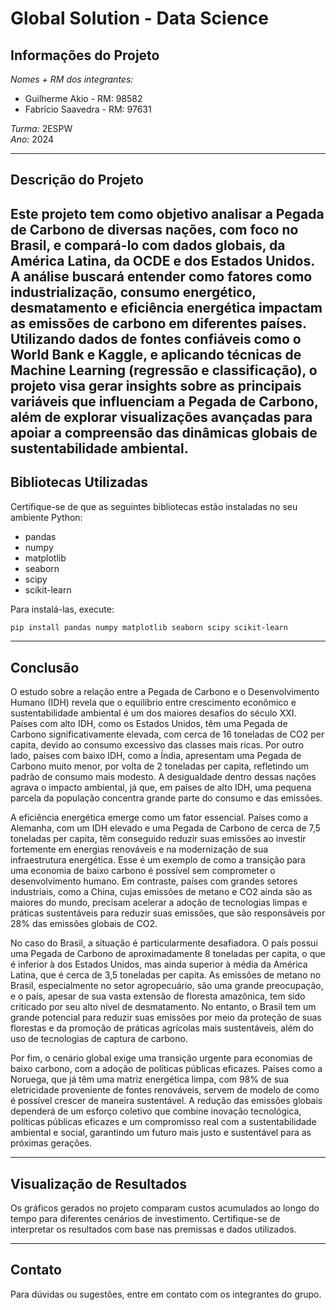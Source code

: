 # Global Solution - Data Science

## Informações do Projeto

*Nomes + RM dos integrantes:*  
- Guilherme Akio - RM: 98582  
- Fabrício Saavedra - RM: 97631  

*Turma:* 2ESPW  
*Ano:* 2024  

---

## Descrição do Projeto

Este projeto tem como objetivo analisar a Pegada de Carbono de diversas nações, com foco no Brasil, e compará-lo com dados globais, da América Latina, da OCDE e dos Estados Unidos. A análise buscará entender como fatores como industrialização, consumo energético, desmatamento e eficiência energética impactam as emissões de carbono em diferentes países. Utilizando dados de fontes confiáveis como o World Bank e Kaggle, e aplicando técnicas de Machine Learning (regressão e classificação), o projeto visa gerar insights sobre as principais variáveis que influenciam a Pegada de Carbono, além de explorar visualizações avançadas para apoiar a compreensão das dinâmicas globais de sustentabilidade ambiental.
---

## Bibliotecas Utilizadas

Certifique-se de que as seguintes bibliotecas estão instaladas no seu ambiente Python:

- pandas  
- numpy  
- matplotlib  
- seaborn  
- scipy  
- scikit-learn  

Para instalá-las, execute:

```bash
pip install pandas numpy matplotlib seaborn scipy scikit-learn
```

---

## Conclusão

O estudo sobre a relação entre a Pegada de Carbono e o Desenvolvimento Humano (IDH) revela que o equilíbrio entre crescimento econômico e sustentabilidade ambiental é um dos maiores desafios do século XXI. Países com alto IDH, como os Estados Unidos, têm uma Pegada de Carbono significativamente elevada, com cerca de 16 toneladas de CO2 per capita, devido ao consumo excessivo das classes mais ricas. Por outro lado, países com baixo IDH, como a Índia, apresentam uma Pegada de Carbono muito menor, por volta de 2 toneladas per capita, refletindo um padrão de consumo mais modesto. A desigualdade dentro dessas nações agrava o impacto ambiental, já que, em países de alto IDH, uma pequena parcela da população concentra grande parte do consumo e das emissões.

A eficiência energética emerge como um fator essencial. Países como a Alemanha, com um IDH elevado e uma Pegada de Carbono de cerca de 7,5 toneladas per capita, têm conseguido reduzir suas emissões ao investir fortemente em energias renováveis e na modernização de sua infraestrutura energética. Esse é um exemplo de como a transição para uma economia de baixo carbono é possível sem comprometer o desenvolvimento humano. Em contraste, países com grandes setores industriais, como a China, cujas emissões de metano e CO2 ainda são as maiores do mundo, precisam acelerar a adoção de tecnologias limpas e práticas sustentáveis para reduzir suas emissões, que são responsáveis por 28% das emissões globais de CO2.

No caso do Brasil, a situação é particularmente desafiadora. O país possui uma Pegada de Carbono de aproximadamente 8 toneladas per capita, o que é inferior à dos Estados Unidos, mas ainda superior à média da América Latina, que é cerca de 3,5 toneladas per capita. As emissões de metano no Brasil, especialmente no setor agropecuário, são uma grande preocupação, e o país, apesar de sua vasta extensão de floresta amazônica, tem sido criticado por seu alto nível de desmatamento. No entanto, o Brasil tem um grande potencial para reduzir suas emissões por meio da proteção de suas florestas e da promoção de práticas agrícolas mais sustentáveis, além do uso de tecnologias de captura de carbono.

Por fim, o cenário global exige uma transição urgente para economias de baixo carbono, com a adoção de políticas públicas eficazes. Países como a Noruega, que já têm uma matriz energética limpa, com 98% de sua eletricidade proveniente de fontes renováveis, servem de modelo de como é possível crescer de maneira sustentável. A redução das emissões globais dependerá de um esforço coletivo que combine inovação tecnológica, políticas públicas eficazes e um compromisso real com a sustentabilidade ambiental e social, garantindo um futuro mais justo e sustentável para as próximas gerações.

---

## Visualização de Resultados

Os gráficos gerados no projeto comparam custos acumulados ao longo do tempo para diferentes cenários de investimento. Certifique-se de interpretar os resultados com base nas premissas e dados utilizados.  

---

## Contato

Para dúvidas ou sugestões, entre em contato com os integrantes do grupo.
